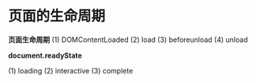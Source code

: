 # 页面的生命周期

 **页面生命周期**
 (1) DOMContentLoaded (2) load (3) beforeunload (4) unload

 **document.readyState**

 (1) loading (2) interactive (3) complete